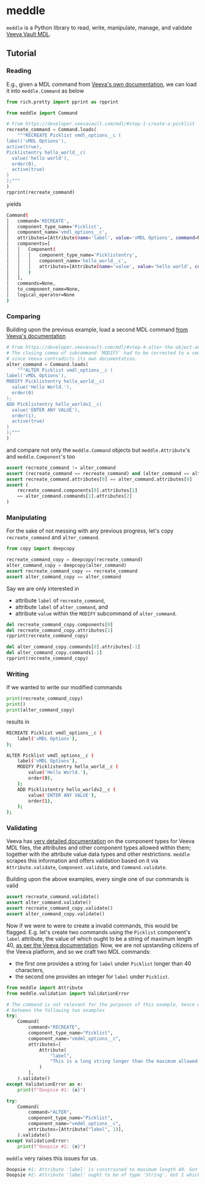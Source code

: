 # meddle

`meddle` is a Python library to read, write, manipulate, manage, and validate [Veeva Vault MDL](https://developer.veevavault.com/mdl/#mdl-overview).

## Tutorial
### Reading
E.g., given a MDL command from [Veeva's own documentation](https://developer.veevavault.com/mdl/#step-1-create-a-picklist), we can load it into `meddle.Command` as below

```python
from rich.pretty import pprint as rpprint

from meddle import Command

# From https://developer.veevavault.com/mdl/#step-1-create-a-picklist
recreate_command = Command.loads(
    """RECREATE Picklist vmdl_options__c (
label('vMDL Options'),
active(true),
Picklistentry hello_world__c(
  value('hello world'),
  order(0),
  active(true)
)
);"""
)
rpprint(recreate_command)
```

yields

```bash
Command(
│   command='RECREATE',
│   component_type_name='Picklist',
│   component_name='vmdl_options__c',
│   attributes=[Attribute(name='label', value='vMDL Options', command=None), Attribute(name='active', value=True, command=None)],
│   components=[
│   │   Component(
│   │   │   component_type_name='Picklistentry',
│   │   │   component_name='hello_world__c',
│   │   │   attributes=[Attribute(name='value', value='hello world', command=None), Attribute(name='order', value=0, command=None), Attribute(name='active', value=True, command=None)]
│   │   )
│   ],
│   commands=None,
│   to_component_name=None,
│   logical_operator=None
)
```

### Comparing

Building upon the previous example, load a second MDL command [from Veeva's documentation](https://developer.veevavault.com/mdl/#step-4-alter-the-object-and-picklist)

```python
# From https://developer.veevavault.com/mdl/#step-4-alter-the-object-and-picklist
# The closing comma of subcommand `MODIFY` had to be corrected to a semicolon, 
# since Veeva contradicts its own documentation.
alter_command = Command.loads(
    """ALTER Picklist vmdl_options__c (
label('vMDL Options'),
MODIFY Picklistentry hello_world__c(
  value('Hello World.'),
  order(0)
);
ADD Picklistentry hello_worldv2__c(
  value('ENTER ANY VALUE'),
  order(1),
  active(true)
)
);"""
)
```

and compare not only the `meddle.Command` objects but `meddle.Attribute`'s and `meddle.Component`'s too

```python
assert recreate_command != alter_command
assert (recreate_command == recreate_command) and (alter_command == alter_command)
assert recreate_command.attributes[0] == alter_command.attributes[0]
assert (
    recreate_command.components[0].attributes[2]
    == alter_command.commands[1].attributes[2]
)
```

### Manipulating
For the sake of not messing with any previous progress, let's copy `recreate_command` and `alter_command`.

```python
from copy import deepcopy

recreate_command_copy = deepcopy(recreate_command)
alter_command_copy = deepcopy(alter_command)
assert recreate_command_copy == recreate_command
assert alter_command_copy == alter_command
```

Say we are only interested in 

- attribute `label` of `recreate_command`,
- attribute `label` of `alter_command`, and
- attribute `value` within the `MODIFY` subcommand of `alter_command`.

```python
del recreate_command_copy.components[0]
del recreate_command_copy.attributes[1]
rpprint(recreate_command_copy)

del alter_command_copy.commands[0].attributes[-1]
del alter_command_copy.commands[-1]
rpprint(recreate_command_copy)
```

### Writing
If we wanted to write our modified commands

```python
print(recreate_command_copy)
print()
print(alter_command_copy)
```

results in 

```bash
RECREATE Picklist vmdl_options__c (
    label('vMDL Options'),
);

ALTER Picklist vmdl_options__c (
    label('vMDL Options'),
    MODIFY Picklistentry hello_world__c (
        value('Hello World.'),
        order(0),
    );
    ADD Picklistentry hello_worldv2__c (
        value('ENTER ANY VALUE'),
        order(1),
    );
);
```

### Validating
Veeva has [very detailed documentation](https://developer.veevavault.com/mdl/components/) on the component types for Veeva MDL files, the attributes and other component types allowed within them; together with the attribute value data types and other restrictions. `meddle` scrapes this information and offers validation based on it via `Attribute.validate`, `Component.validate`, and `Command.validate`.

Building upon the above examples, every single one of our commands is valid

```python
assert recreate_command.validate()
assert alter_command.validate()
assert recreate_command_copy.validate()
assert alter_command_copy.validate()
```

Now if we were to were to create a invalid commands, this would be flagged. E.g. let's create two commands using the `Picklist` component's `label` attribute, the value of which ought to be a string of maximum length 40, [as per the Veeva documentation](https://developer.veevavault.com/mdl/components/#picklist). Now, we are not upstanding citizens of the Veeva platform, and so we craft two MDL commands:
- the first one provides a string for `label` under `Picklist` longer than 40 characters,
- the second one provides an integer for `label` under `Picklist`.

```python
from meddle import Attribute
from meddle.validation import ValidationError

# The command is not relevant for the purposes of this example, hence why it changes
# between the following two examples
try:
    Command(
        command="RECREATE",
        component_type_name="Picklist",
        component_name="vmdml_options__c",
        attributes=[
            Attribute(
                "label",
                "This is a long string longer than the maximum allowed length of 40",
            )
        ],
    ).validate()
except ValidationError as e:
	print(f"Ooopsie #1: {e}")

try:
    Command(
        command="ALTER",
        component_type_name="Picklist",
        component_name="vmdml_options__c",
        attributes=[Attribute("label", 1)],
    ).validate()
except ValidationError:
	print(f"Ooopsie #2: {e}")
```

`meddle` very raises this issues for us.

```bash
Ooopsie #1: Attribute 'label' is constrained to maximum length 40. Got 'This is a long string longer than the maximum allowed length of 40'.
Ooopsie #2: Attribute 'label' ought to be of type 'String'. Got 1 which is of type <class 'int'>.
```

